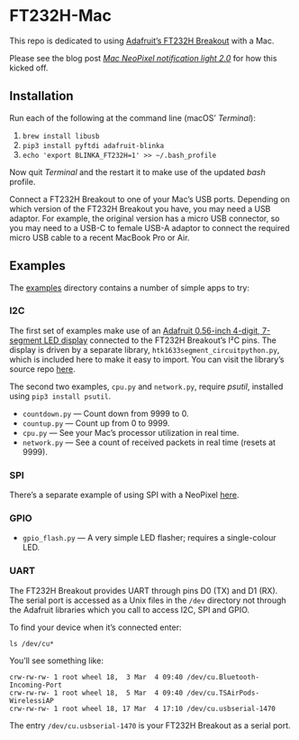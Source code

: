 # FT232H-Mac #

This repo is dedicated to using [Adafruit’s FT232H Breakout](https://www.adafruit.com/product/2264) with a Mac.

Please see the blog post [*Mac NeoPixel notification light 2.0*](https://smittytone.wordpress.com/2020/03/07/mac-neopixel-notification) for how this kicked off.

## Installation ##

Run each of the following at the command line (macOS’ *Terminal*):

1. `brew install libusb`
2. `pip3 install pyftdi adafruit-blinka`
3. `echo 'export BLINKA_FT232H=1' >> ~/.bash_profile`

Now quit *Terminal* and the restart it to make use of the updated *bash* profile.

Connect a FT232H Breakout to one of your Mac’s USB ports. Depending on which version of the FT232H Breakout you have, you may need a USB adaptor. For example, the original version has a micro USB connector, so you may need to a USB-C to female USB-A adaptor to connect the required micro USB cable to a recent MacBook Pro or Air.

## Examples ##

The [examples](./examples) directory contains a number of simple apps to try:

### I2C ###

The first set of examples make use of an [Adafruit 0.56-inch 4-digit, 7-segment LED display](http://www.adafruit.com/products/878) connected to the FT232H Breakout’s I&sup2;C pins. The display is driven by a separate library, `htk1633segment_circuitpython.py`, which is included here to make it easy to import. You can visit the library’s source repo [here](https://github.com/smittytone/HT16K33Segment-Python).

The second two examples, `cpu.py` and `network.py`, require *psutil*, installed using `pip3 install psutil`.

- `countdown.py` — Count down from 9999 to 0.
- `countup.py` — Count up from 0 to 9999.
- `cpu.py` — See your Mac’s processor utilization in real time.
- `network.py` — See a count of received packets in real time (resets at 9999).

### SPI ###

There’s a separate example of using SPI with a NeoPixel [here](https://github.com/smittytone/TaskLight).

### GPIO ###

- `gpio_flash.py` — A very simple LED flasher; requires a single-colour LED.

### UART ###

The FT232H Breakout provides UART through pins D0 (TX) and D1 (RX). The serial port is accessed as a Unix files in the `/dev` directory not through the Adafruit libraries which you call to access I2C, SPI and GPIO.

To find your device when it’s connected enter:

```
ls /dev/cu*
```

You’ll see something like:

```
crw-rw-rw- 1 root wheel 18,  3 Mar  4 09:40 /dev/cu.Bluetooth-Incoming-Port
crw-rw-rw- 1 root wheel 18,  5 Mar  4 09:40 /dev/cu.TSAirPods-WirelessiAP
crw-rw-rw- 1 root wheel 18, 17 Mar  4 17:10 /dev/cu.usbserial-1470
```
The entry `/dev/cu.usbserial-1470` is your FT232H Breakout as a serial port.
